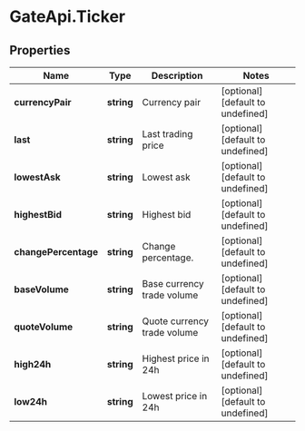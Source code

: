 # GateApi.Ticker

## Properties

Name | Type | Description | Notes
------------ | ------------- | ------------- | -------------
**currencyPair** | **string** | Currency pair | [optional] [default to undefined]
**last** | **string** | Last trading price | [optional] [default to undefined]
**lowestAsk** | **string** | Lowest ask | [optional] [default to undefined]
**highestBid** | **string** | Highest bid | [optional] [default to undefined]
**changePercentage** | **string** | Change percentage. | [optional] [default to undefined]
**baseVolume** | **string** | Base currency trade volume | [optional] [default to undefined]
**quoteVolume** | **string** | Quote currency trade volume | [optional] [default to undefined]
**high24h** | **string** | Highest price in 24h | [optional] [default to undefined]
**low24h** | **string** | Lowest price in 24h | [optional] [default to undefined]

